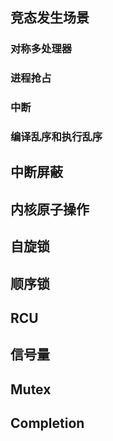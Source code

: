 ## 竞态发生场景

### 对称多处理器

### 进程抢占

### 中断

### 编译乱序和执行乱序

## 中断屏蔽

## 内核原子操作

## 自旋锁

## 顺序锁

## RCU

## 信号量

## Mutex



## Completion

## 